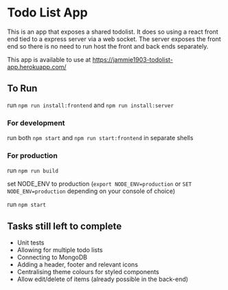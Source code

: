 # Todo List App

This is an app that exposes a shared todolist. It does so using a react front end tied to a express server via a web socket. The server exposes the front end so there is no need to run host the front and back ends separately.

This app is available to use at https://jammie1903-todolist-app.herokuapp.com/

## To Run

run `npm run install:frontend` and `npm run install:server`

### For development

run both `npm start` and `npm run start:frontend` in separate shells

### For production
run `npm run build` 

set NODE_ENV to production (`export NODE_ENV=production` or `SET NODE_ENV=production` depending on your console of choice)

run `npm start`

## Tasks still left to complete

* Unit tests
* Allowing for multiple todo lists
* Connecting to MongoDB
* Adding a header, footer and relevant icons
* Centralising theme colours for styled components
* Allow edit/delete of items (already possible in the back-end)
